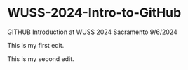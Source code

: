 # WUSS-2024-Intro-to-GitHub
GITHUB Introduction at WUSS 2024 Sacramento 9/6/2024

This is my first edit.

This is my second edit.
